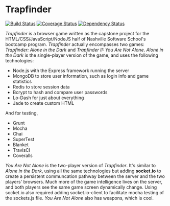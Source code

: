 Trapfinder
==========
[![Build Status](https://travis-ci.org/natwebb/trapfinder.svg?branch=master)](https://travis-ci.org/natwebb/trapfinder)
[![Coverage Status](https://coveralls.io/repos/natwebb/trapfinder/badge.png?branch=master)](https://coveralls.io/r/natwebb/trapfinder?branch=master)
[![Dependency Status](https://gemnasium.com/natwebb/trapfinder.png)](https://gemnasium.com/natwebb/trapfinder)

*Trapfinder* is a browser game written as the capstone project for the HTML/CSS/JavaScript/NodeJS half of Nashville Software School's bootcamp program. *Trapfinder* actually encompasses two games:
*Trapfinder: Alone in the Dark* and *Trapfinder II: You Are Not Alone*. *Alone in the Dark* is the single-player version of the game, and uses the following technologies:

- Node.js with the Express framework running the server
- MongoDB to store user information, such as login info and game statistics
- Redis to store session data
- Bcrypt to hash and compare user passwords
- Lo-Dash for just about everything
- Jade to create custom HTML

And for testing,

- Grunt
- Mocha
- Chai
- SuperTest
- Blanket
- TravisCI
- Coveralls

*You Are Not Alone* is the two-player version of *Trapfinder*. It's similar to *Alone in the Dark*, using all the same technologies but adding **socket.io** to create a persistent communcation pathway between the server and the two players' browsers. Much more of
the game intelligence lives on the server, and both players see the same game screen dynamically change. Using socket.io also required adding socket.io-client to facilitate mocha testing of the sockets.js file. *You Are Not Alone* also has weapons, which is cool.
